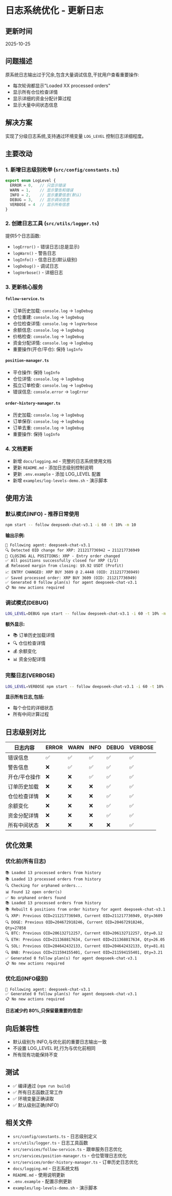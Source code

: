 # 日志系统优化 - 更新日志

## 更新时间
2025-10-25

## 问题描述
原系统日志输出过于冗余,包含大量调试信息,干扰用户查看重要操作:
- 每次轮询都显示"Loaded XX processed orders"
- 显示所有仓位检查详情
- 显示详细的资金分配计算过程
- 显示大量中间状态信息

## 解决方案
实现了分级日志系统,支持通过环境变量 `LOG_LEVEL` 控制日志详细程度。

## 主要改动

### 1. 新增日志级别枚举 (`src/config/constants.ts`)
```typescript
export enum LogLevel {
  ERROR = 0,   // 只显示错误
  WARN = 1,    // 显示警告和错误
  INFO = 2,    // 显示重要信息(默认)
  DEBUG = 3,   // 显示调试信息
  VERBOSE = 4  // 显示所有信息
}
```

### 2. 创建日志工具 (`src/utils/logger.ts`)
提供5个日志函数:
- `logError()` - 错误日志(总是显示)
- `logWarn()` - 警告日志
- `logInfo()` - 信息日志(默认级别)
- `logDebug()` - 调试日志
- `logVerbose()` - 详细日志

### 3. 更新核心服务

#### `follow-service.ts`
- 订单历史加载: `console.log` → `logDebug`
- 仓位重建: `console.log` → `logDebug`
- 仓位检查详情: `console.log` → `logVerbose`
- 余额信息: `console.log` → `logDebug`
- 价格检查: `console.log` → `logDebug`
- 资金分配详情: `console.log` → `logDebug`
- 重要操作(开仓/平仓): 保持 `logInfo`

#### `position-manager.ts`
- 平仓操作: 保持 `logInfo`
- 仓位详情: `console.log` → `logDebug`
- 孤立订单检查: `console.log` → `logDebug`
- 错误信息: `console.error` → `logError`

#### `order-history-manager.ts`
- 历史加载: `console.log` → `logDebug`
- 订单保存: `console.log` → `logDebug`
- 订单去重: `console.log` → `logDebug`
- 重要操作: 保持 `logInfo`

### 4. 文档更新
- 新增 `docs/logging.md` - 完整的日志系统使用文档
- 更新 `README.md` - 添加日志级别控制说明
- 更新 `.env.example` - 添加 LOG_LEVEL 配置
- 新增 `examples/log-levels-demo.sh` - 演示脚本

## 使用方法

### 默认模式(INFO) - 推荐日常使用
```bash
npm start -- follow deepseek-chat-v3.1 -i 60 -t 10% -m 10
```

**输出示例:**
```
🤖 Following agent: deepseek-chat-v3.1
🔍 Detected OID change for XRP: 211217736942 → 211217736949
🔄 CLOSING ALL POSITIONS: XRP - Entry order changed
✅ All positions successfully closed for XRP (1/1)
💰 Released margin from closing: $9.92 USDT (Profit)
📈 ENTRY CHANGED: XRP BUY 3609 @ 2.4448 (OID: 211217736949)
✅ Saved processed order: XRP BUY 3609 (OID: 211217736949)
✅ Generated 0 follow plan(s) for agent deepseek-chat-v3.1
📋 No new actions required
```

### 调试模式(DEBUG)
```bash
LOG_LEVEL=DEBUG npm start -- follow deepseek-chat-v3.1 -i 60 -t 10% -m 10
```

**额外显示:**
- 📚 订单历史加载详情
- 🔍 仓位检查详情
- 💰 余额变化
- 📊 资金分配详情

### 完整日志(VERBOSE)
```bash
LOG_LEVEL=VERBOSE npm start -- follow deepseek-chat-v3.1 -i 60 -t 10% -m 10
```

**显示所有日志,包括:**
- 每个仓位的详细状态
- 所有中间计算过程

## 日志级别对比

| 日志内容 | ERROR | WARN | INFO | DEBUG | VERBOSE |
|---------|-------|------|------|-------|---------|
| 错误信息 | ✅ | ✅ | ✅ | ✅ | ✅ |
| 警告信息 | ❌ | ✅ | ✅ | ✅ | ✅ |
| 开仓/平仓操作 | ❌ | ❌ | ✅ | ✅ | ✅ |
| 订单历史加载 | ❌ | ❌ | ❌ | ✅ | ✅ |
| 仓位检查详情 | ❌ | ❌ | ❌ | ✅ | ✅ |
| 余额变化 | ❌ | ❌ | ❌ | ✅ | ✅ |
| 资金分配详情 | ❌ | ❌ | ❌ | ✅ | ✅ |
| 所有中间状态 | ❌ | ❌ | ❌ | ❌ | ✅ |

## 优化效果

### 优化前(所有日志)
```
📚 Loaded 13 processed orders from history
📚 Loaded 13 processed orders from history
🔍 Checking for orphaned orders...
📊 Found 12 open order(s)
✅ No orphaned orders found
📚 Loaded 13 processed orders from history
📚 Rebuilt 6 positions from order history for agent deepseek-chat-v3.1
🔍 XRP: Previous OID=211217736949, Current OID=211217736949, Qty=3609
🔍 DOGE: Previous OID=204672918246, Current OID=204672918246, Qty=27858
🔍 BTC: Previous OID=206132712257, Current OID=206132712257, Qty=0.12
🔍 ETH: Previous OID=211368817634, Current OID=211368817634, Qty=26.05
🔍 SOL: Previous OID=204642432133, Current OID=204642432133, Qty=81.81
🔍 BNB: Previous OID=211594155401, Current OID=211594155401, Qty=3.21
✅ Generated 0 follow plan(s) for agent deepseek-chat-v3.1
📋 No new actions required
```

### 优化后(INFO级别)
```
🤖 Following agent: deepseek-chat-v3.1
✅ Generated 0 follow plan(s) for agent deepseek-chat-v3.1
📋 No new actions required
```

**日志减少约 80%,只保留最重要的信息!**

## 向后兼容性
- 默认级别为 INFO,与优化前的重要日志输出一致
- 不设置 LOG_LEVEL 时,行为与优化前相同
- 所有现有功能保持不变

## 测试
- ✅ 编译通过 (`npm run build`)
- ✅ 所有日志函数正常工作
- ✅ 环境变量正确读取
- ✅ 默认级别正确(INFO)

## 相关文件
- `src/config/constants.ts` - 日志级别定义
- `src/utils/logger.ts` - 日志工具函数
- `src/services/follow-service.ts` - 跟单服务日志优化
- `src/services/position-manager.ts` - 仓位管理日志优化
- `src/services/order-history-manager.ts` - 订单历史日志优化
- `docs/logging.md` - 日志系统文档
- `README.md` - 使用说明更新
- `.env.example` - 配置示例更新
- `examples/log-levels-demo.sh` - 演示脚本
